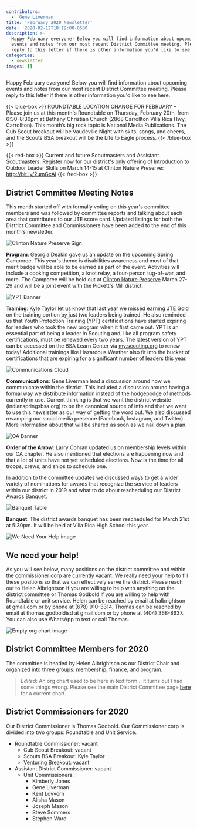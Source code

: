 ```yaml
---
contributors:
  - 'Gene Liverman'
title: 'February 2020 Newsletter'
date: '2020-02-12T18:19:00-0500'
description: >-
  Happy February everyone! Below you will find information about upcoming
  events and notes from our most recent District Committee meeting. Please
  reply to this letter if there is other information you'd like to see here.
categories:
  - newsletter
images: []
---
```


Happy February everyone! Below you will find information about upcoming events and notes from our most recent District Committee meeting. Please reply to this letter if there is other information you'd like to see here.

{{< blue-box >}}
ROUNDTABLE LOCATION CHANGE FOR FEBRUARY – Please join us at this month's Roundtable on Thursday, February 20th, from 6:30-8:30pm at Bethany Christian Church (2868 Carrollton Villa Rica Hwy, Carrollton). This month’s big rock topic is National Media Publications. The Cub Scout breakout will be Vaudeville Night with skits, songs, and cheers, and the Scouts BSA breakout will be the Life to Eagle process.
{{< /blue-box >}}

{{< red-box >}}
Current and future Scoutmasters and Assistant Scoutmasters: Register now for our district's only offering of Introduction to Outdoor Leader Skills on March 14-15 at Clinton Nature Preserve: <a href='http://bit.ly/2umGcAi'>http://bit.ly/2umGcAi</a>
{{< /red-box >}}

## District Committee Meeting Notes

This month started off with formally voting on this year's committee members and was followed by committee reports and talking about each area that contributes to our JTE score card. Updated listings for both the District Committee and Commissioners have been added to the end of this month's newsletter.

![Clinton Nature Preserve Sign](ClintonNaturePreserveSign.jpg)

**Program**: Georgia Deakin gave us an update on the upcoming Spring Camporee. This year's theme is disabilities awareness and most of that merit badge will be able to be earned as part of the event. Activities will include a cooking competition, a knot relay, a four-person tug-of-war, and more. The Camporee will be held out at [Clinton Nature Preserve](https://www.celebratedouglascounty.com/view/departments/view_dept/&cdept=211&department=Clinton%20Nature%20Preserve) March 27-29 and will be a joint event with the Pickett's Mill district.

![YPT Banner](YPT-Banner.png)

**Training**: Kyle Taylor let us know that last year we missed earning JTE Gold on the training portion by just two leaders being trained. He also reminded us that Youth Protection Training (YPT) certifications have started expiring for leaders who took the new program when it first came out. YPT is an essential part of being a leader in Scouting and, like all program safety certifications, must be renewed every two years. The latest version of YPT can be accessed on the BSA Learn Center via [my.scouting.org](https://my.scouting.org) to renew today! Additional trainings like Hazardous Weather also fit into the bucket of certifications that are expiring for a significant number of leaders this year.

![Communications Cloud](Communications-Cloud.jpg)

**Communications**: Gene Liverman lead a discussion around how we communicate within the district. This included a discussion around having a formal way we distribute information instead of the hodgepodge of methods currently in use. Current thinking is that we want the district website (indianspringsbsa.org) to be the canonical source of info and that we want to use this newsletter as our way of getting the word out. We also discussed revamping our social media presence (Facebook, Instagram, and Twitter). More information about that will be shared as soon as we nail down a plan.

![OA Banner](OA-Banner.png)

**Order of the Arrow**: Larry Cohran updated us on membership levels within our OA chapter. He also mentioned that elections are happening now and that a lot of units have not yet scheduled elections. Now is the time for all troops, crews, and ships to schedule one.

In addition to the committee updates we discussed ways to get a wider variety of nominations for awards that recognize the service of leaders within our district in 2019 and what to do about rescheduling our District Awards Banquet.

![Banquet Table](Banquet-Table.jpg)

**Banquet**: The district awards banquet has been rescheduled for March 21st at 5:30pm. It will be held at Villa Rica High School this year.

![We Need Your Help image](WeNeedYou.jpg)

## We need your help!

As you will see below, many positions on the district committee and within the commissioner corp are currently vacant. We really need your help to fill these positions so that we can effectively serve the district. Please reach out to Helen Albrightson if you are willing to help with anything on the district committee or Thomas Godbold if you are willing to help with Roundtable or unit service. Helen can be reached by email at halbrightson at gmail.com or by phone at (678) 910-3314. Thomas can be reached by email at thomas.godboldisd at gmail.com or by phone at (404) 368-8637. You can also use WhatsApp to text or call Thomas.

![Empty org chart image](OrgChart.png)

## District Committee Members for 2020

The committee is headed by Helen Albrightson as our District Chair and organized into three groups: membership, finance, and program.

> *Edited*: An org chart used to be here in text form... it turns out I had some things wrong. Please see the main District Committee page [here](/info/committee/) for a current chart.

## District Commissioners for 2020

Our District Commissioner is Thomas Godbold. Our Commissioner corp is divided into two groups: Roundtable and Unit Service.

- Roundtable Commissioner: vacant
  - Cub Scout Breakout: vacant
  - Scouts BSA Breakout: Kyle Taylor
  - Venturing Breakout: vacant
- Assistant District Commissioner: vacant
  - Unit Commissioners:
    - Kimberly Jones
    - Gene Liverman
    - Kent Lovvorn
    - Alisha Mason
    - Joseph Mason
    - Steve Sommers
    - Stephen Ward
